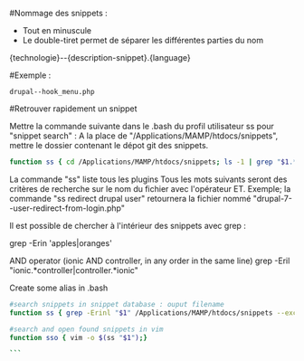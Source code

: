 #Nommage des snippets :

- Tout en minuscule
- Le double-tiret permet de séparer les différentes parties du nom

{technologie}--{description-snippet}.{language}

#Exemple :

```
drupal--hook_menu.php
```

#Retrouver rapidement un snippet

Mettre la commande suivante dans le .bash du profil utilisateur
ss pour "snippet search" :
A la place de "/Applications/MAMP/htdocs/snippets", mettre le dossier contenant le dépot git des snippets.

```sh
function ss { cd /Applications/MAMP/htdocs/snippets; ls -1 | grep "$1.*$2.*$3\|$2.*$1.*$3\|$3.*$2.*$1\|$1.*$3.*$2\|$2.*$3.*$1\|$3.*$1.*$2"; }
```

La commande "ss" liste tous les plugins
Tous les mots suivants seront des critères de recherche sur le nom du fichier avec l'opérateur ET.
Exemple; la commande "ss redirect drupal user" retournera la fichier nommé "drupal-7--user-redirect-from-login.php"

Il est possible de chercher à l'intérieur des snippets avec grep :

grep -Erin 'apples|oranges' 

AND operator (ionic AND controller, in any order in the same line)
grep -Eril "ionic.*controller|controller.*ionic"

Create some alias in .bash

````sh
#search snippets in snippet database : ouput filename
function ss { grep -Erinl "$1" /Applications/MAMP/htdocs/snippets --exclude-dir=".git"; }

#search and open found snippets in vim
function sso { vim -o $(ss "$1");}

```
     

